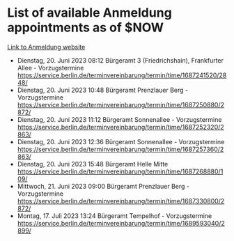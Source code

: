 # List of available Anmeldung appointments as of $NOW
[Link to Anmeldung website](https://service.berlin.de/terminvereinbarung/termin/tag.php?termin=1&anliegen[]=120686&dienstleisterlist=122210,122217,327316,122219,327312,122227,327314,122231,327346,122243,327348,122254,122252,329742,122260,329745,122262,329748,122271,327278,122273,327274,122277,327276,330436,122280,327294,122282,327290,122284,327292,122291,327270,122285,327266,122286,327264,122296,327268,150230,329760,122297,327286,122294,327284,122312,329763,122314,329775,122304,327330,122311,327334,122309,327332,317869,122281,327352,122279,329772,122283,122276,327324,122274,327326,122267,329766,122246,327318,122251,327320,122257,327322,122208,327298,122226,327300&herkunft=http%3A%2F%2Fservice.berlin.de%2Fdienstleistung%2F120686%2F)
- Dienstag, 20. Juni 2023 08:12 Bürgeramt 3 (Friedrichshain), Frankfurter Allee - Vorzugstermine https://service.berlin.de/terminvereinbarung/termin/time/1687241520/2848/
- Dienstag, 20. Juni 2023 10:48 Bürgeramt Prenzlauer Berg - Vorzugstermine https://service.berlin.de/terminvereinbarung/termin/time/1687250880/2872/
- Dienstag, 20. Juni 2023 11:12 Bürgeramt Sonnenallee - Vorzugstermine https://service.berlin.de/terminvereinbarung/termin/time/1687252320/2863/
- Dienstag, 20. Juni 2023 12:36 Bürgeramt Sonnenallee - Vorzugstermine https://service.berlin.de/terminvereinbarung/termin/time/1687257360/2863/
- Dienstag, 20. Juni 2023 15:48 Bürgeramt Helle Mitte https://service.berlin.de/terminvereinbarung/termin/time/1687268880/109/
- Mittwoch, 21. Juni 2023 09:00 Bürgeramt Prenzlauer Berg - Vorzugstermine https://service.berlin.de/terminvereinbarung/termin/time/1687330800/2872/
- Montag, 17. Juli 2023 13:24 Bürgeramt Tempelhof - Vorzugstermine https://service.berlin.de/terminvereinbarung/termin/time/1689593040/2899/
